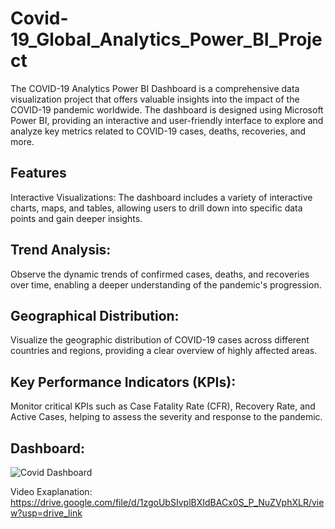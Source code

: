 # Covid-19_Global_Analytics_Power_BI_Project

  The COVID-19 Analytics Power BI Dashboard is a comprehensive data visualization project that offers valuable insights into the impact of the COVID-19 pandemic worldwide. The dashboard is designed using Microsoft Power BI, providing an interactive and user-friendly interface to explore and analyze key metrics related to COVID-19 cases, deaths, recoveries, and more.

## Features
Interactive Visualizations: The dashboard includes a variety of interactive charts, maps, and tables, allowing users to drill down into specific data points and gain deeper insights.

## Trend Analysis:
Observe the dynamic trends of confirmed cases, deaths, and recoveries over time, enabling a deeper understanding of the pandemic's progression.

## Geographical Distribution:
Visualize the geographic distribution of COVID-19 cases across different countries and regions, providing a clear overview of highly affected areas.

## Key Performance Indicators (KPIs):
Monitor critical KPIs such as Case Fatality Rate (CFR), Recovery Rate, and Active Cases, helping to assess the severity and response to the pandemic.

## Dashboard:

![Covid Dashboard](https://github.com/ParvathyJayan/Covid-19_Global_Analytics_Power_BI_Project/assets/137706415/fea66368-5b3f-4484-a121-ae39057370e0)

Video Exaplanation: https://drive.google.com/file/d/1zgoUbSIvplBXIdBACx0S_P_NuZVphXLR/view?usp=drive_link
